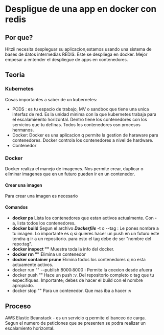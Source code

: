 # Despligue de una app en docker con redis
## Por que?
Hitzii necesita despleguar su aplicacion,estamos usando una sistema de bases de datos intermedias REDIS. Este se despliega en docker. Mejor empesar a entender el despliegue de apps en contenedores.

## Teoria 

### Kubernetes

Cosas importantes a saber de un kubernetes:
- PODS : es tu espacio de trabajo, MV o sandbox que tiene una unica interfaz de red. Es la unidad minima con la que kubernetes trabaja para el escalamieento horizontal. Dentro tiene los contenedores con los servicios que tu definas. Todos los contenedores osn procesos hermanos.
- Docker: Docker es una aplicacion q permite la gestion de haraware para contenedores. Docker controla los contenedores a nivel de hardware. 
- Contenedor

### Docker
Docker realiza el manejo de imagenes. Nos permite crear, duplicar o eliminar imagenes que en un futuro pueden ir en un contenedor.

#### Crear una imagen
Para crear una imagen es necesario 


#### Comandos
- **docker ps**
    Lista los contenedores que estan activos actualmente.
    Con -a, lista todos los contenedores.
- **docker build**
    Segun el archivo ***Dockerfile***
    -t o --tag : Le pones nombre a tu imagen. Lo importante es q si quieres hacer un push en un futuro este tendra q ir a un repositorio. para esto el tag debe de ser "nombre del repo:tag".
- **docker inspect ""**
    Muestra toda la info del docker.
- **docker rm ""**
    Elimina un contenedor
- **docker container prune**
    Elimina todos los contenedores q no esta actuamente activos.
- docker run ""
    --publish 8000:8000 : Permite la coexion desde afuera
- docker push ""
    Hace un push :v. Del repositorio completo o tag que tu especifiques. Importante; debes de hacer el build con el nombre apropiado.
- docker stop ""
    Para un contenedor. Que mas iba a hacer :v





## Proceso
 AWS Elastic Beanstack - es un servicio q permite el banceo de carga. Segun el numero de peticiones que se presenten se podra realizar un escalamiento horizontal.
